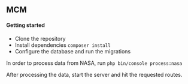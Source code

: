 ## MCM

#### Getting started

 * Clone the repository
 * Install dependencies ```composer install```
 * Configure the database and run the migrations


In order to process data from NASA, run ``` php bin/console process:nasa ```

After processing the data, start the server and hit the requested routes.
